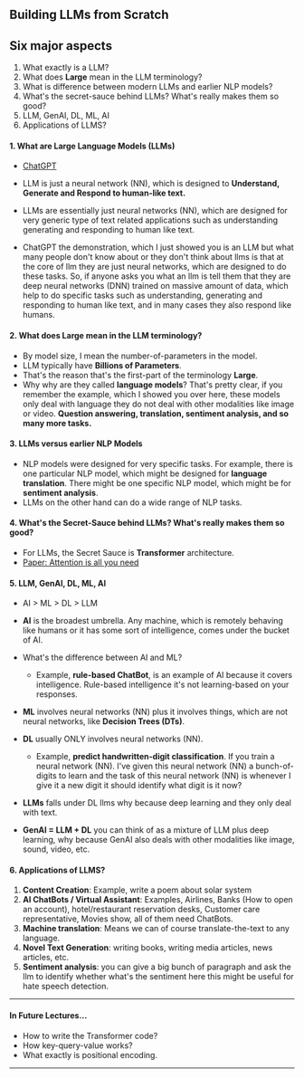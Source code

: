 ## Building LLMs from Scratch

## Six major aspects 
1. What exactly is a LLM?
2. What does __Large__ mean in the LLM terminology?
3. What is difference between modern LLMs and earlier NLP models?
4. What's the secret-sauce behind LLMs? What's really makes them so good?
5. LLM, GenAI, DL, ML, AI
6. Applications of LLMS?

#### 1. What are Large Language Models (LLMs)
* [ChatGPT](https://chatgpt.com/)
* LLM is just a neural network (NN), which is designed to __Understand, Generate and Respond to human-like text.__

* LLMs are essentially just neural networks (NN), which are designed for very generic type of text related applications such as understanding generating and responding to human like text. 

* ChatGPT the demonstration, which I just showed you is an LLM but what many people don't know about or they don't think about llms is that at the core of llm they are just neural networks, which are designed to do these
tasks. So, if anyone asks you what an llm is tell them that they are deep neural networks (DNN) trained on massive amount of data, which help to do specific tasks such as understanding, generating and responding to human like text, and in many cases they also respond like humans.

#### 2. What does Large mean in the LLM terminology?
* By model size, I mean the number-of-parameters in the model.
* LLM typically have __Billions of Parameters__.
* That's the reason that's the first-part of the terminology __Large__.
* Why why are they called __language models__? That's pretty clear, if you remember the example, which I showed you over here, these models only deal with language they do not deal with other modalities like image or video. __Question answering, translation, sentiment analysis, and so many more tasks.__
 
#### 3. LLMs versus earlier NLP Models
* NLP models were designed for very specific tasks. For example, there is one particular NLP model, which might be designed for __language translation__. There might be one specific NLP model, which might be for __sentiment analysis__. 
* LLMs on the other hand can do a wide range of NLP tasks.

#### 4. What's the Secret-Sauce behind LLMs? What's really makes them so good?
* For LLMs, the Secret Sauce is __Transformer__ architecture.
* [Paper: Attention is all you need](https://arxiv.org/abs/1706.03762)

#### 5. LLM, GenAI, DL, ML, AI
* AI > ML > DL > LLM 

* __AI__ is the broadest umbrella. Any machine, which is remotely behaving like humans or it has some sort of intelligence, comes under the bucket of AI.
* What's the difference between AI and ML?
  * Example, __rule-based ChatBot__, is an example of AI because it covers intelligence. Rule-based intelligence it's not learning-based on your responses.
* __ML__ involves neural networks (NN) plus it involves things, which are not neural networks, like __Decision Trees (DTs)__.
* __DL__ usually ONLY involves neural networks (NN).
  * Example, __predict handwritten-digit classification__. If you train a neural network (NN). I've given this neural network (NN) a bunch-of-digits to learn and the task of this neural network (NN) is whenever I give it a new digit it should identify what digit is it now?
*  __LLMs__ falls under DL llms why because deep learning and they only deal with text.
*  __GenAI = LLM + DL__ you can think of as a mixture of LLM plus deep learning, why because GenAI also deals with other modalities like image, sound, video, etc.

#### 6. Applications of LLMS?
1. __Content Creation__: Example, write a poem about solar system
2. __AI ChatBots / Virtual Assistant__: Examples, Airlines, Banks (How to open an account), hotel/restaurant reservation desks, Customer care representative, Movies show, all of them need ChatBots.
3. __Machine translation__: Means we can of course translate-the-text to any language.
4. __Novel Text Generation__: writing books, writing media articles, news articles, etc.
5. __Sentiment analysis__: you can give a big bunch of paragraph and ask the llm to identify whether what's the sentiment here this might be useful for hate speech detection.

***

#### In Future Lectures...
* How to write the Transformer code?
* How key-query-value works?
* What exactly is positional encoding.

***
